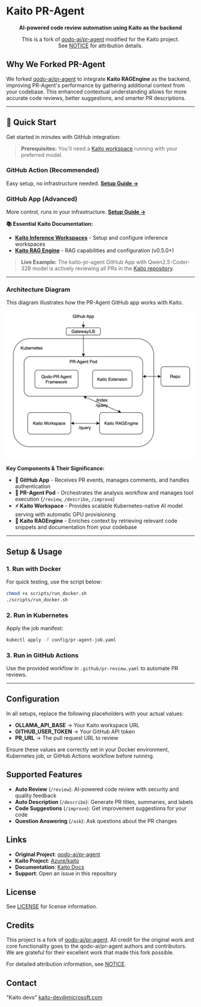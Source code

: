 # Kaito PR-Agent

<div align="center">
  
**AI-powered code review automation using Kaito as the backend**

This is a fork of [qodo-ai/pr-agent](https://github.com/qodo-ai/pr-agent) modified for the Kaito project.  
See [NOTICE](NOTICE) for attribution details.

</div>

## Why We Forked PR-Agent

We forked [qodo-ai/pr-agent](https://github.com/qodo-ai/pr-agent) to integrate **Kaito RAGEngine** as the backend, improving PR-Agent's performance by gathering additional context from your codebase. This enhanced contextual understanding allows for more accurate code reviews, better suggestions, and smarter PR descriptions.

---

## 🚀 Quick Start

Get started in minutes with GitHub integration:

> **Prerequisites:** You'll need a [Kaito workspace](https://github.com/kaito-project/kaito) running with your preferred model.

### GitHub Action (Recommended)
Easy setup, no infrastructure needed. **[Setup Guide →](docs/docs/installation/github.md#run-as-a-github-action)**

### GitHub App (Advanced)
More control, runs in your infrastructure. **[Setup Guide →](docs/docs/installation/github.md#run-as-a-github-app)**

**📚 Essential Kaito Documentation:**
- **[Kaito Inference Workspaces](https://github.com/kaito-project/kaito#quick-start)** - Setup and configure inference workspaces
- **[Kaito RAG Engine](https://github.com/kaito-project/kaito/blob/main/docs/RAG/README.md)** - RAG capabilities and configuration (v0.5.0+)

> **Live Example:** The kaito-pr-agent GitHub App with Qwen2.5-Coder-32B model is actively reviewing all PRs in the [Kaito repository](https://github.com/Azure/kaito).

---

### Architecture Diagram
This diagram illustrates how the PR-Agent GitHub app works with Kaito.

![Architecture Diagram](kaito-pr-agent-diagram.png)

**Key Components & Their Significance:**

- **🔄 GitHub App** - Receives PR events, manages comments, and handles authentication
- **🤖 PR-Agent Pod** - Orchestrates the analysis workflow and manages tool execution (`/review`, `/describe`, `/improve`)
- **⚡ Kaito Workspace** - Provides scalable Kubernetes-native AI model serving with automatic GPU provisioning
- **🧠 Kaito RAGEngine** - Enriches context by retrieving relevant code snippets and documentation from your codebase

---

## Setup & Usage

### 1. Run with Docker
For quick testing, use the script below:

```bash
chmod +x scripts/run_docker.sh
./scripts/run_docker.sh
```

### 2. Run in Kubernetes
Apply the job manifest:
```bash
kubectl apply -f config/pr-agent-job.yaml
```

### 3. Run in GitHub Actions

Use the provided workflow in `.github/pr-review.yaml` to automate PR reviews.

---

## Configuration

In all setups, replace the following placeholders with your actual values:

- **OLLAMA_API_BASE** → Your Kaito workspace URL
- **GITHUB_USER_TOKEN** → Your GitHub API token  
- **PR_URL** → The pull request URL to review

Ensure these values are correctly set in your Docker environment, Kubernetes job, or GitHub Actions workflow before running.

## Supported Features

- **Auto Review** (`/review`): AI-powered code review with security and quality feedback
- **Auto Description** (`/describe`): Generate PR titles, summaries, and labels
- **Code Suggestions** (`/improve`): Get improvement suggestions for your code
- **Question Answering** (`/ask`): Ask questions about the PR changes

## Links

- **Original Project**: [qodo-ai/pr-agent](https://github.com/qodo-ai/pr-agent)
- **Kaito Project**: [Azure/kaito](https://github.com/Azure/kaito)
- **Documentation**: [Kaito Docs](https://github.com/Azure/kaito/tree/main/docs)
- **Support**: Open an issue in this repository

## License

See [LICENSE](LICENSE) for license information.

## Credits

This project is a fork of [qodo-ai/pr-agent](https://github.com/qodo-ai/pr-agent). All credit for the original work and core functionality goes to the qodo-ai/pr-agent authors and contributors. We are grateful for their excellent work that made this fork possible.

For detailed attribution information, see [NOTICE](NOTICE).

## Contact

"Kaito devs" <kaito-dev@microsoft.com>
